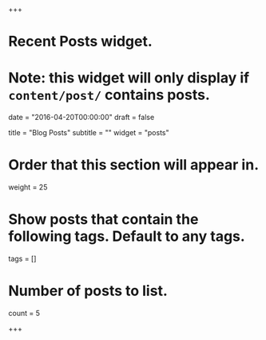 +++
# Recent Posts widget.
# Note: this widget will only display if `content/post/` contains posts.

date = "2016-04-20T00:00:00"
draft = false

title = "Blog Posts"
subtitle = ""
widget = "posts"

# Order that this section will appear in.
weight = 25

# Show posts that contain the following tags. Default to any tags.
tags = []

# Number of posts to list.
count = 5

+++
